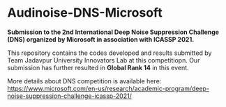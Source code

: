# Audinoise-DNS-Microsoft
**Submission to the 2nd International Deep Noise Suppression Challenge (DNS) organized by Microsoft in association with ICASSP 2021.**

This repository contains the codes developed and results submitted by Team Jadavpur University Innovators Lab at this competitiopn. 
Our submission has further resulted in **Global Rank 14** in this event. 

More details about DNS competition is available here:
https://www.microsoft.com/en-us/research/academic-program/deep-noise-suppression-challenge-icassp-2021/


